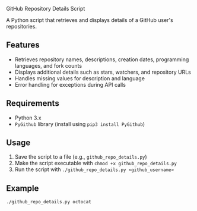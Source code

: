 GitHub Repository Details Script

A Python script that retrieves and displays details of a GitHub user's repositories.

## Features

* Retrieves repository names, descriptions, creation dates, programming languages, and fork counts
* Displays additional details such as stars, watchers, and repository URLs
* Handles missing values for description and language
* Error handling for exceptions during API calls

## Requirements

* Python 3.x
* `PyGithub` library (install using `pip3 install PyGithub`)

## Usage

1. Save the script to a file (e.g., `github_repo_details.py`)
2. Make the script executable with `chmod +x github_repo_details.py`
3. Run the script with `./github_repo_details.py <github_username>`

## Example

```bash
./github_repo_details.py octocat
